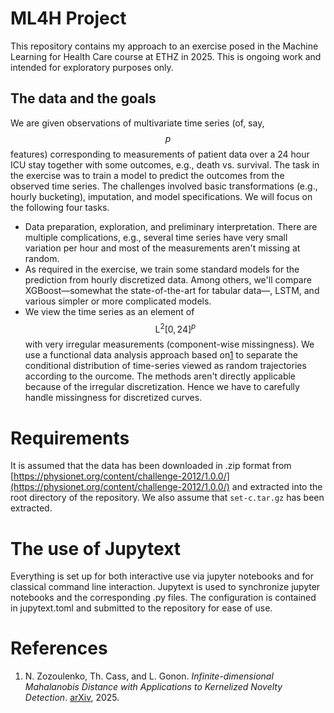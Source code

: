 # ML4H Project
This repository contains my approach to an exercise posed in the Machine 
Learning for Health Care course at ETHZ in 2025. This is ongoing work 
and intended for exploratory purposes only.

## The data and the goals
We are given observations of multivariate time series (of, say, $$p$$ features)
corresponding to measurements of patient data over a 24 hour ICU stay together 
with some outcomes, e.g., death vs. survival. The task in the exercise was to 
train a model to predict the outcomes from the observed time series. The 
challenges involved basic transformations (e.g., hourly bucketing), imputation,
and model specifications. We will focus on the following four tasks.
- Data preparation, exploration, and preliminary interpretation. There are
  multiple complications, e.g., several time series have very small variation
  per hour and most of the measurements aren't missing at random.
- As required in the exercise, we train some standard models for the prediction
  from hourly discretized data. Among others, we'll compare 
  XGBoost&mdash;somewhat the state-of-the-art for tabular data&mdash;, LSTM, and
  various simpler or more complicated models.
- We view the time series as an element of $$\mathrm{L}^2[0,24]^p$$ with very
  irregular measurements (component-wise missingness). We use a functional data
  analysis approach based on[1](#mahalanobis) to separate the conditional distribution of
  time-series viewed as random trajectories according to the ourcome. The 
  methods aren't directly applicable because of the irregular discretization. 
  Hence we have to carefully handle missingness for discretized curves.

# Requirements
It is assumed that the data has been downloaded in .zip format from 
[https://physionet.org/content/challenge-2012/1.0.0/](https://physionet.org/content/challenge-2012/1.0.0/) 
and extracted into the root directory of the repository. We also assume 
that ``set-c.tar.gz`` has been extracted.

# The use of Jupytext
Everything is set up for both interactive use via jupyter notebooks and
for classical command line interaction. Jupytext is used to synchronize
jupyter notebooks and the corresponding .py files. The configuration is
contained in jupytext.toml and submitted to the repository for ease of
use.

# References
1. <a id="mahalanobis"></a> N. Zozoulenko, Th. Cass, and L. Gonon. *Infinite-dimensional Mahalanobis Distance with Applications to Kernelized Novelty Detection*. [arXiv](https://arxiv.org/abs/2407.11873), 2025.

